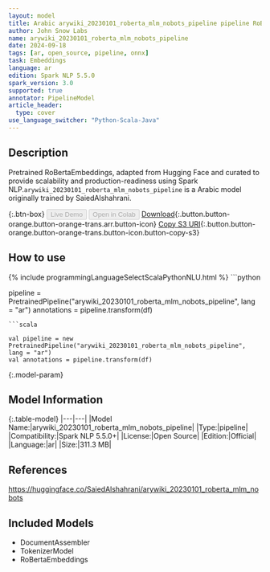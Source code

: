 ```yaml
---
layout: model
title: Arabic arywiki_20230101_roberta_mlm_nobots_pipeline pipeline RoBertaEmbeddings from SaiedAlshahrani
author: John Snow Labs
name: arywiki_20230101_roberta_mlm_nobots_pipeline
date: 2024-09-18
tags: [ar, open_source, pipeline, onnx]
task: Embeddings
language: ar
edition: Spark NLP 5.5.0
spark_version: 3.0
supported: true
annotator: PipelineModel
article_header:
  type: cover
use_language_switcher: "Python-Scala-Java"
---
```


## Description

Pretrained RoBertaEmbeddings, adapted from Hugging Face and curated to provide scalability and production-readiness using Spark NLP.`arywiki_20230101_roberta_mlm_nobots_pipeline` is a Arabic model originally trained by SaiedAlshahrani.

{:.btn-box}
<button class="button button-orange" disabled>Live Demo</button>
<button class="button button-orange" disabled>Open in Colab</button>
[Download](https://s3.amazonaws.com/auxdata.johnsnowlabs.com/public/models/arywiki_20230101_roberta_mlm_nobots_pipeline_ar_5.5.0_3.0_1726651634592.zip){:.button.button-orange.button-orange-trans.arr.button-icon}
[Copy S3 URI](s3://auxdata.johnsnowlabs.com/public/models/arywiki_20230101_roberta_mlm_nobots_pipeline_ar_5.5.0_3.0_1726651634592.zip){:.button.button-orange.button-orange-trans.button-icon.button-copy-s3}

## How to use



<div class="tabs-box" markdown="1">
{% include programmingLanguageSelectScalaPythonNLU.html %}
```python

pipeline = PretrainedPipeline("arywiki_20230101_roberta_mlm_nobots_pipeline", lang = "ar")
annotations =  pipeline.transform(df)   

```
```scala

val pipeline = new PretrainedPipeline("arywiki_20230101_roberta_mlm_nobots_pipeline", lang = "ar")
val annotations = pipeline.transform(df)

```
</div>

{:.model-param}
## Model Information

{:.table-model}
|---|---|
|Model Name:|arywiki_20230101_roberta_mlm_nobots_pipeline|
|Type:|pipeline|
|Compatibility:|Spark NLP 5.5.0+|
|License:|Open Source|
|Edition:|Official|
|Language:|ar|
|Size:|311.3 MB|

## References

https://huggingface.co/SaiedAlshahrani/arywiki_20230101_roberta_mlm_nobots

## Included Models

- DocumentAssembler
- TokenizerModel
- RoBertaEmbeddings